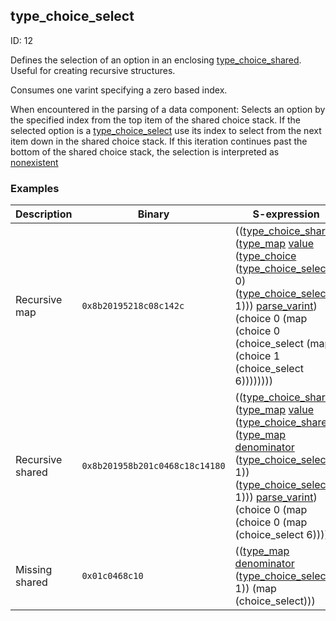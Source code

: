## type_choice_select

ID: 12

Defines the selection of an option in an enclosing [type_choice_shared](./type_choice_shared.md). Useful for creating recursive structures.

Consumes one varint specifying a zero based index.

When encountered in the parsing of a data component: Selects an option by the specified index from the top item of the shared choice stack. If the selected option is a [type_choice_select](./type_choice_select.md) use its index to select from the next item down in the shared choice stack. If this iteration continues past the bottom of the shared choice stack, the selection is interpreted as [nonexistent](./nonexistent.md)

### Examples

| Description | Binary | S-expression | Unpacked |
|----|----|----|----|
| Recursive map | `0x8b20195218c08c142c` | (([type_choice_shared](./type_choice_shared.md) ([type_map](./type_map.md) [value](./value.md) ([type_choice](./type_choice.md) ([type_choice_select](./type_choice_select.md) 0) ([type_choice_select](./type_choice_select.md) 1))) [parse_varint](./parse_varint.md)) (choice 0 (map (choice 0 (choice_select (map (choice 1 (choice_select 6)))))))) | <pre>{"value":{"value":6}}</pre> |
| Recursive shared | `0x8b201958b201c0468c18c14180` | (([type_choice_shared](./type_choice_shared.md) ([type_map](./type_map.md) [value](./value.md) ([type_choice_shared](./type_choice_shared.md) ([type_map](./type_map.md) [denominator](./denominator.md) ([type_choice_select](./type_choice_select.md) 1)) ([type_choice_select](./type_choice_select.md) 1))) [parse_varint](./parse_varint.md)) (choice 0 (map (choice 0 (map (choice_select 6)))))) | <pre>{"value":{"denominator":6}}</pre> |
| Missing shared | `0x01c0468c10` | (([type_map](./type_map.md) [denominator](./denominator.md) ([type_choice_select](./type_choice_select.md) 1)) (map (choice_select))) | <pre>{}</pre> |